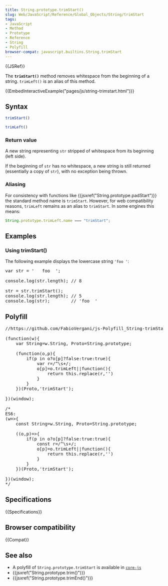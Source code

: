 ```yaml
---
title: String.prototype.trimStart()
slug: Web/JavaScript/Reference/Global_Objects/String/trimStart
tags:
- JavaScript
- Method
- Prototype
- Reference
- String
- Polyfill
browser-compat: javascript.builtins.String.trimStart
---
```

{{JSRef}}

The **`trimStart()`** method removes whitespace from the beginning of a string.
`trimLeft()` is an alias of this method.

{{EmbedInteractiveExample("pages/js/string-trimstart.html")}}

## Syntax

```js
trimStart()

trimLeft()
```

### Return value

A new string representing `str` stripped of whitespace from its beginning (left
side).

If the beginning of `str` has no whitespace, a new string is still returned
(essentially a copy of `str`), with no exception being thrown.

### Aliasing

For consistency with functions like
{{jsxref("String.prototype.padStart")}} the standard method name is
`trimStart`. However, for web compatibility reasons, `trimLeft` remains as an
alias to `trimStart`. In some engines this means:

```js
String.prototype.trimLeft.name === "trimStart";
```

## Examples

### Using trimStart()

The following example displays the lowercase string `'foo '`:

<pre class="brush: js highlight: [5]">var str = '   foo  ';

console.log(str.length); // 8

str = str.trimStart();
console.log(str.length); // 5
console.log(str);        // 'foo  '
</pre>

## Polyfill

<pre class="brush: js highlight: [5]">//https://github.com/FabioVergani/js-Polyfill_String-trimStart

(function(w){
    var String=w.String, Proto=String.prototype;

    (function(o,p){
        if(p in o?o[p]?false:true:true){
            var r=/^\s+/;
            o[p]=o.trimLeft||function(){
                return this.replace(r,'')
            }
        }
    })(Proto,'trimStart');

})(window);

/*
ES6:
(w=>{
    const String=w.String, Proto=String.prototype;

    ((o,p)=>{
        if(p in o?o[p]?false:true:true){
            const r=/^\s+/;
            o[p]=o.trimLeft||function(){
                return this.replace(r,'')
            }
        }
    })(Proto,'trimStart');

})(window);
*/</pre>

## Specifications

{{Specifications}}

## Browser compatibility

{{Compat}}

## See also

- A polyfill of `String.prototype.trimStart` is available in
  [`core-js`](https://github.com/zloirock/core-js#ecmascript-string-and-regexp)
- {{jsxref("String.prototype.trim()")}}
- {{jsxref("String.prototype.trimEnd()")}}
